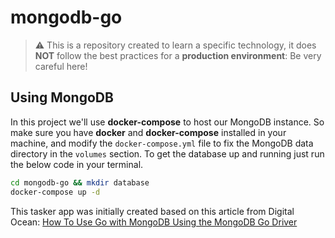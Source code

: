 # mongodb-go

> :warning: This is a repository created to learn a specific technology, it does **NOT** follow the best practices for a **production environment**: Be very careful here!

## Using MongoDB

In this project we'll use **docker-compose** to host our MongoDB instance. So make sure you have **docker** and **docker-compose** installed in your machine, and modify the `docker-compose.yml` file to fix the MongoDB data directory in the `volumes` section. To get the database up and running just run the below code in your terminal.

```bash
cd mongodb-go && mkdir database 
docker-compose up -d
```

This tasker app was initially created based on this article from Digital Ocean: [How To Use Go with MongoDB Using the MongoDB Go Driver](https://www.digitalocean.com/community/tutorials/how-to-use-go-with-mongodb-using-the-mongodb-go-driver)